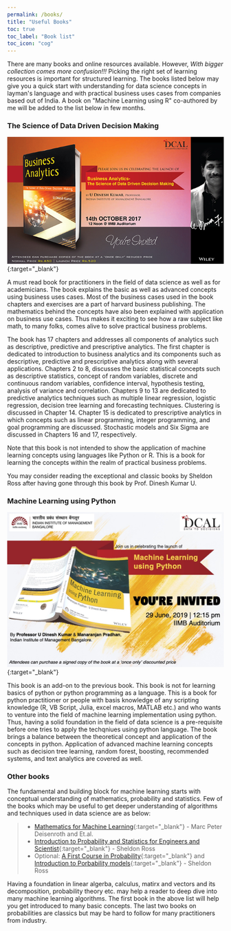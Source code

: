 ```yaml
---
permalink: /books/
title: "Useful Books"
toc: true
toc_label: "Book list"
toc_icon: "cog"
---
```

There are many books and online resources available. However, _With bigger collection comes more confusion!!!_ Picking the right set of learning resources is important for structured learning. The books listed below may give you a quick start with understanding for data science concepts in layman's language and with practical business uses cases from companies based out of India. A book on "Machine Learning using R" co-authored by me will be added to the list below in few months.

### The Science of Data Driven Decision Making
[![image](/assets/images/book_prof_dinesh.jpeg)](https://www.amazon.in/Business-Analytics-Science-Driven-Decision/dp/8126568771/ref=sr_1_1?dchild=1&qid=1622181886&refinements=p_27%3AU+Dinesh+Kumar&s=books&sr=1-1 "Redirect to Amazon India"){:target="_blank"}

A must read book for practitioners in the field of data science as well as for academicians. The book explains the basic as well as advanced concepts using 
business uses cases. Most of the business cases used in the book chapters and exercises are a part of harvard business publishing. The mathematics behind the concepts have also been explained with application on business use cases. Thus makes it exciting to see how a raw subject like math, to many folks, comes alive to solve practical business problems. 

The book has 17 chapters and addresses all components of analytics such as descriptive, predictive and prescriptive analytics. The first chapter is 
dedicated to introduction to business analytics and its components such as descriptive, predictive and prescriptive analytics along with several applications. Chapters 2 to 8, discusses the basic statistical concepts such as descriptive statistics, concept of random variables, discrete and continuous random variables, confidence interval, hypothesis testing, analysis of variance and correlation. Chapters 9 to 13 are dedicated to predictive analytics techniques such as multiple linear regression, logistic regression, decision tree learning and forecasting techniques. Clustering is discussed in Chapter 14. Chapter 15 is dedicated to prescriptive analytics in which concepts such as linear programming, integer programming, and goal programming are discussed. Stochastic models and Six Sigma are discussed in Chapters 16 and 17, respectively.

Note that this book is not intended to show the application of machine learning concepts using languages like Python or R. This is a book for learning the concepts within the realm of practical business problems.

You may consider reading the exceptional and classic books by Sheldon Ross after having gone through this book by Prof. Dinesh Kumar U.

### Machine Learning using Python

[![image](/assets/images/book_manu1.jpg)](https://www.amazon.in/Machine-Learning-Python-Manaranjan-Pradhan/dp/8126579900 "Redirect to Amazon India"){:target="_blank"}

This book is an add-on to the previous book. This book is not for learning basics of python or python programming as a language. This is a book for python practitioner or people with basis knowledge of any scripting knowledge (R, VB Script, Julia, excel macros, MATLAB etc.) and who wants to venture into the field of machine learning implementation using python. Thus, having a solid foundation in the field of data science is a pre-requisite before one tries to apply the techqniues using python language. The book brings a balance between the theoretical concept and application of the concepts in python. Application of advanced machine learning concepts such as decision tree learning, random forest, boosting, recommended systems, and text analytics are covered as well.

### Other books
The fundamental and building block for machine learning starts with conceptual understanding of mathematics, probability and statistics. Few of the books which may be useful to get deeper understanding of algorithms and techniques used in data science are as below:

> * [Mathematics for Machine Learning](https://www.amazon.in/Mathematics-Machine-Learning-Peter-Deisenroth/dp/110845514X){:target="_blank"} - Marc Peter Deisenroth and Et.al.
> * [Introduction to Probability and Statistics for Engineers and Scientist](https://www.amazon.in/Introduction-Probability-Statistics-Engineers-Scientists/dp/0128243465/ref=pd_lpo_14_img_1/261-7309402-4091040?_encoding=UTF8&pd_rd_i=0128243465&pd_rd_r=d9101602-ee24-4b2d-8b7b-2f5e7bad4c81&pd_rd_w=2xgZM&pd_rd_wg=irZyS&pf_rd_p=6b10875b-45e7-4b58-9b02-21bb75fd5289&pf_rd_r=X3R505GMK5ZV04KS3CZA&psc=1&refRID=X3R505GMK5ZV04KS3CZA){:target="_blank"} - Sheldon Ross
> * Optional: [A First Course in Probability](https://www.amazon.in/gp/product/B07VS58ZLX/ref=dbs_a_def_rwt_hsch_vapi_tkin_p1_i0){:target="_blank"} and [Introduction to Porbability models](https://www.amazon.in/gp/product/938050148X/ref=dbs_a_def_rwt_bibl_vppi_i19){:target="_blank"} - Sheldon Ross

Having a foundation in linear algerba, calculus, matirx and vectors and its decomposition, probability theory etc. may help a reader to deep dive into many machine learning algorithms. The first book in the above list will help you get introduced to many basic concepts. The last two books on probabilities are classics but may be hard to follow for many practitioners from industry. 
